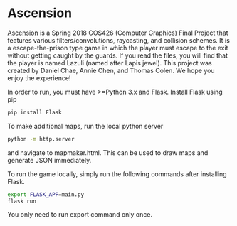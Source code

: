 # Ascension

[Ascension](http://ascension426.azurewebsites.net) is a Spring 2018 COS426 (Computer Graphics) Final Project that features various filters/convolutions, raycasting, and collision schemes. It is a escape-the-prison type game in which the player must escape to the exit without getting caught by the guards. If you read the files, you will find that the player is named Lazuli (named after Lapis jewel). This project was created by Daniel Chae, Annie Chen, and Thomas Colen. We hope you enjoy the experience!

In order to run, you must have >=Python 3.x and Flask. Install Flask using pip
```bash
pip install Flask
```

To make additional maps, run the local python server
```bash
python -m http.server
```
and navigate to mapmaker.html. This can be used to draw maps and generate JSON immediately.

To run the game locally, simply run the following commands after installing Flask.
```bash
export FLASK_APP=main.py
flask run
```
You only need to run export command only once.